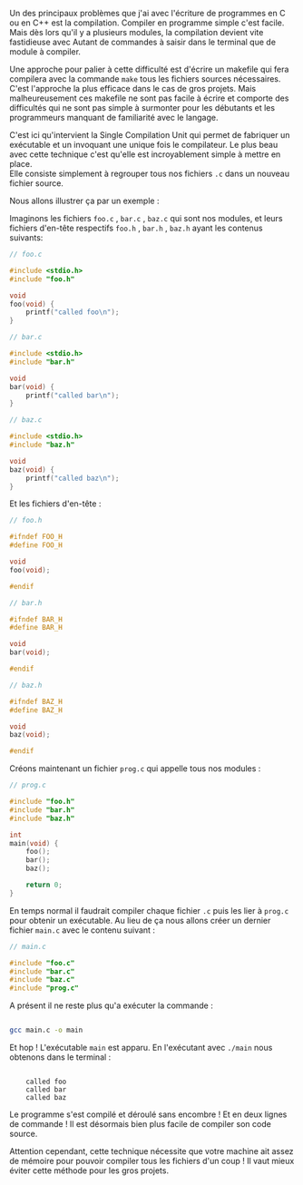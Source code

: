 Un des principaux problèmes que j'ai avec l'écriture de programmes en C ou en C++ est la compilation.
Compiler en programme simple c'est facile. Mais dès lors qu'il y a plusieurs modules, la compilation devient vite fastidieuse avec
Autant de commandes à saisir dans le terminal que de module à compiler. 

Une approche pour palier à cette difficulté est d'écrire un makefile qui fera compilera avec la commande `make` tous les fichiers sources nécessaires.  
C'est l'approche la plus efficace dans le cas de gros projets. Mais malheureusement ces makefile ne sont pas facile à écrire et comporte des difficultés qui ne sont pas simple à surmonter pour les débutants et les programmeurs manquant de familiarité avec le langage.

C'est ici qu'intervient la Single Compilation Unit qui permet de fabriquer un exécutable et un invoquant une unique fois le compilateur. Le plus beau avec cette technique c'est qu'elle est incroyablement simple à mettre en place.  
Elle consiste simplement à regrouper tous nos fichiers `.c` dans un nouveau fichier source.

Nous allons illustrer ça par un exemple :

Imaginons les fichiers `foo.c` , `bar.c` , `baz.c` qui sont nos modules, et leurs fichiers d'en-tête respectifs `foo.h` , `bar.h` , `baz.h` ayant les contenus suivants:

```c
// foo.c

#include <stdio.h>
#include "foo.h"

void
foo(void) {
    printf("called foo\n");
}
```
```C
// bar.c

#include <stdio.h>
#include "bar.h"

void
bar(void) {
    printf("called bar\n");
}
```

```c
// baz.c

#include <stdio.h>
#include "baz.h"

void
baz(void) {
    printf("called baz\n");
}
```

 Et les fichiers d'en-tête :

```c
// foo.h

#ifndef FOO_H
#define FOO_H

void
foo(void);

#endif
```

```c
// bar.h

#ifndef BAR_H
#define BAR_H

void
bar(void);

#endif
```

```c
// baz.h

#ifndef BAZ_H
#define BAZ_H

void
baz(void);

#endif
```
Créons maintenant un fichier `prog.c` qui appelle tous nos modules :

```c
// prog.c

#include "foo.h"
#include "bar.h"
#include "baz.h"

int
main(void) {
    foo();
    bar();
    baz();

    return 0;
}
```
En temps normal il faudrait compiler chaque fichier `.c` puis les lier à `prog.c` pour obtenir un exécutable.
Au lieu de ça nous allons créer un dernier fichier `main.c` avec le contenu suivant : 

```c
// main.c

#include "foo.c"
#include "bar.c"
#include "baz.c"
#include "prog.c"

```

A présent il ne reste plus qu'a exécuter la commande :

```bash

gcc main.c -o main

```

Et hop ! L'exécutable `main` est apparu.
En l'exécutant avec `./main` nous obtenons dans le terminal :

```

    called foo
    called bar
    called baz

```

Le programme s'est compilé et déroulé sans encombre !
Et en deux lignes de commande ! Il est désormais bien plus facile de compiler son code source.

Attention cependant, cette technique nécessite que votre machine ait assez de mémoire pour pouvoir compiler tous les fichiers d'un coup !
Il vaut mieux éviter cette méthode pour les gros projets.


